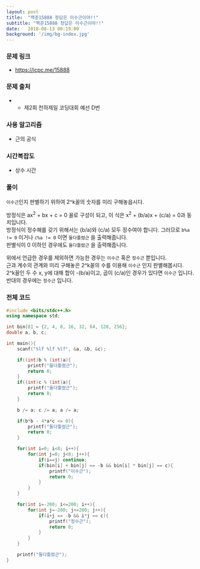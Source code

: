 ```yaml
---
layout: post
title:  "백준15888 정답은 이수근이야!!"
subtitle: "백준15888 정답은 이수근이야!!"
date:   2018-08-13 00:19:00
background: '/img/bg-index.jpg'
---
```


### 문제 링크
* https://icpc.me/15888

### 문제 출처
* * 제2회 천하제일 코딩대회 예선 D번

### 사용 알고리즘
* 근의 공식

### 시간복잡도
* 상수 시간

### 풀이
`이수근`인지 판별하기 위하여 2^k꼴의 숫자를 미리 구해놓읍시다.

방정식은 ax<sup>2</sup> + bx + c = 0 꼴로 구성이 되고, 이 식은 x<sup>2</sup> + (b/a)x + (c/a) = 0과 동치입니다.<br>
방정식이 정수해를 갖기 위해서는 (b/a)와 (c/a) 모두 정수여야 합니다. 그러므로 `b%a != 0` 이거나 `c%a != 0` 이면 `둘다틀렸근` 을 출력해줍니다.<br>
판별식이 0 이하인 경우에도 `둘다틀렸근` 을 출력해줍니다.

위에서 언급한 경우를 제외하면 가능한 경우는 `이수근` 혹은 `정수근` 뿐입니다.<br>
근과 계수의 관계와 미리 구해놓은 2^k꼴의 수를 이용해 `이수근` 인지 판별해봅시다.<br>
2^k꼴인 두 수 x, y에 대해 합이 -(b/a)이고, 곱이 (c/a)인 경우가 있다면 `이수근` 입니다.<br>
반대의 경우에는 `정수근` 입니다.

### 전체 코드
```cpp
#include <bits/stdc++.h>
using namespace std;

int bin[8] = {2, 4, 8, 16, 32, 64, 128, 256};
double a, b, c;

int main(){
	scanf("%lf %lf %lf", &a, &b, &c);

	if((int)b % (int)a){
		printf("둘다틀렸근");
		return 0;
	}
	if((int)c % (int)a){
		printf("둘다틀렸근");
		return 0;
	}

	b /= a; c /= a; a /= a;

	if(b*b - 4*a*c <= 0){
		printf("둘다틀렸근");
		return 0;
	}

	for(int i=0; i<8; i++){
		for(int j=0; j<8; j++){
			if(i==j) continue;
			if(bin[i] + bin[j] == -b && bin[i] * bin[j] == c){
				printf("이수근");
				return 0;
			}
		}
	}

	for(int i=-200; i<=200; i++){
		for(int j=-200; j<=200; j++){
			if(i+j == -b && i*j == c){
				printf("정수근");
				return 0;
			}
		}
	}

	printf("둘다틀렸근");
}
```
